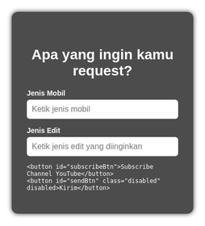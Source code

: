 <!DOCTYPE html>
<html lang="id">
<head>
  <meta charset="UTF-8" />
  <meta name="viewport" content="width=device-width, initial-scale=1" />
  <title>Request Video Mobil - New Creativity</title>
  <style>
    body, html {
      margin: 0; padding: 0; height: 100%;
      font-family: Arial, sans-serif;
      background: url('https://images.unsplash.com/photo-1503376780353-7e6692767b70?auto=format&fit=crop&w=1350&q=80') no-repeat center center fixed;
      background-size: cover;
      color: white;
      display: flex;
      flex-direction: column;
      justify-content: center;
      align-items: center;
      min-height: 100vh;
    }
    .container {
      background: rgba(0, 0, 0, 0.7);
      padding: 30px;
      border-radius: 12px;
      max-width: 400px;
      width: 90%;
      box-sizing: border-box;
      box-shadow: 0 0 10px rgba(0,0,0,0.8);
    }
    h1 {
      text-align: center;
      margin-bottom: 20px;
      font-weight: 700;
    }
    label {
      display: block;
      margin: 15px 0 5px 0;
      font-weight: 600;
    }
    input[type="text"] {
      width: 100%;
      padding: 10px;
      font-size: 1rem;
      border-radius: 6px;
      border: none;
      box-sizing: border-box;
    }
    button {
      margin-top: 20px;
      padding: 12px;
      width: 100%;
      border: none;
      border-radius: 25px;
      font-weight: 700;
      font-size: 1rem;
      cursor: pointer;
      transition: background-color 0.3s ease;
    }
    button:disabled {
      background-color: #777;
      cursor: not-allowed;
      color: #ccc;
    }
    #subscribeBtn {
      background-color: #cc0000;
      color: white;
    }
    #subscribeBtn:disabled {
      background-color: #555;
    }
    #sendBtn.enabled {
      background-color: #00c853;
      color: white;
    }
    #sendBtn.disabled {
      background-color: #777;
      color: #ccc;
      cursor: not-allowed;
    }
    footer {
      margin-top: 20px;
      font-style: italic;
      text-align: center;
      user-select: none;
    }
  </style>
</head>
<body>

  <div class="container">
    <h1>Apa yang ingin kamu request?</h1>
    <label for="carInput">Jenis Mobil</label>
    <input type="text" id="carInput" placeholder="Ketik jenis mobil" autocomplete="off" />
    <label for="editInput">Jenis Edit</label>
    <input type="text" id="editInput" placeholder="Ketik jenis edit yang diinginkan" autocomplete="off" />

    <button id="subscribeBtn">Subscribe Channel YouTube</button>
    <button id="sendBtn" class="disabled" disabled>Kirim</button>
  </div>

  <footer>by new creativity</footer>

  <script type="text/javascript" src="https://cdn.jsdelivr.net/npm/@emailjs/browser@4/dist/email.min.js"></script>
  <script type="text/javascript">
    (function(){
      emailjs.init({
        publicKey: "Q5lQIJmB1pkdeat79" // Ganti dengan publicKey EmailJS Anda
      });
    })();
  </script>

  <script>
    const carInput = document.getElementById('carInput');
    const editInput = document.getElementById('editInput');
    const subscribeBtn = document.getElementById('subscribeBtn');
    const sendBtn = document.getElementById('sendBtn');

    const ytChannelUrl = "https://www.youtube.com/channel/UCRx9x0B52oPDvgtsGfP2SWA";

    function inputsNotEmpty() {
      return carInput.value.trim() !== '' && editInput.value.trim() !== '';
    }

    sendBtn.disabled = true;
    sendBtn.classList.add('disabled');

    subscribeBtn.addEventListener('click', () => {
      window.open(ytChannelUrl, '_blank');
      subscribeBtn.disabled = true;
      subscribeBtn.textContent = 'Subscribed!';
      subscribeBtn.style.backgroundColor = '#4caf50';

      if (inputsNotEmpty()) {
        sendBtn.disabled = false;
        sendBtn.classList.remove('disabled');
        sendBtn.classList.add('enabled');
      }
    });

    carInput.addEventListener('input', () => {
      if (subscribeBtn.disabled && inputsNotEmpty()) {
        sendBtn.disabled = false;
        sendBtn.classList.remove('disabled');
        sendBtn.classList.add('enabled');
      } else {
        sendBtn.disabled = true;
        sendBtn.classList.remove('enabled');
        sendBtn.classList.add('disabled');
      }
    });

    editInput.addEventListener('input', () => {
      if (subscribeBtn.disabled && inputsNotEmpty()) {
        sendBtn.disabled = false;
        sendBtn.classList.remove('disabled');
        sendBtn.classList.add('enabled');
      } else {
        sendBtn.disabled = true;
        sendBtn.classList.remove('enabled');
        sendBtn.classList.add('disabled');
      }
    });

    sendBtn.addEventListener('click', () => {
      if (!inputsNotEmpty()) {
        alert("Mohon isi semua kolom terlebih dahulu.");
        return;
      }
      sendBtn.disabled = true;
      sendBtn.textContent = "Mengirim...";

      emailjs.send('newanda', 'template_request', {
        car: carInput.value.trim(),
        edit: editInput.value.trim()
      })
      .then(() => {
        alert("Request Anda berhasil dikirim. Terima kasih sudah subscribe dan mengirim request!");
        carInput.value = '';
        editInput.value = '';
        sendBtn.textContent = "Kirim";
        sendBtn.disabled = true;
        sendBtn.classList.remove('enabled');
        sendBtn.classList.add('disabled');
        subscribeBtn.disabled = false;
        subscribeBtn.textContent = "Subscribe Channel YouTube";
        subscribeBtn.style.backgroundColor = "#cc0000";
      }, (error) => {
        alert("Gagal mengirim: " + JSON.stringify(error));
        sendBtn.textContent = "Kirim";
        sendBtn.disabled = false;
      });
    });
  </script>

</body>
</html>
